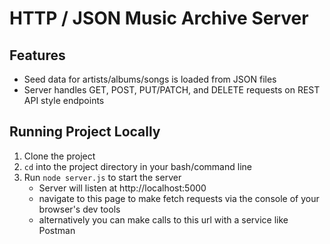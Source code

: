 # HTTP / JSON Music Archive Server

## Features
- Seed data for artists/albums/songs is loaded from JSON files
- Server handles GET, POST, PUT/PATCH, and DELETE requests on REST API style endpoints

## Running Project Locally
1. Clone the project
2. `cd` into the project directory in your bash/command line
3. Run `node server.js` to start the server
    - Server will listen at http://localhost:5000
    - navigate to this page to make fetch requests via the console of your browser's dev tools
    - alternatively you can make calls to this url with a service like Postman
